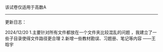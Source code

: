 该试卷仅适用于高数A


--------------------
更新日志：

2024/12/20
1.主要针对所有文件都放在一个文件夹比较混乱的问题 ，我建立了一些子目录使得文件路径更合理
2.新增一些教材勘误、习题册、笔记等内容
——王晗宇
